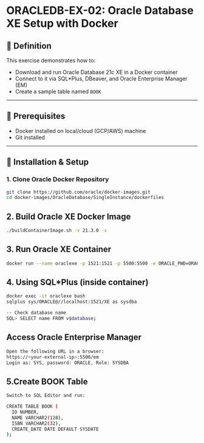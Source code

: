 # ORACLEDB-EX-02: Oracle Database XE Setup with Docker

## 📌 Definition

This exercise demonstrates how to:
- Download and run Oracle Database 21c XE in a Docker container
- Connect to it via SQL*Plus, DBeaver, and Oracle Enterprise Manager (EM)
- Create a sample table named `BOOK`

---

## 🧰 Prerequisites

- Docker installed on local/cloud (GCP/AWS) machine
- Git installed

---

## 🔧 Installation & Setup

### 1. Clone Oracle Docker Repository
```bash
git clone https://github.com/oracle/docker-images.git
cd docker-images/OracleDatabase/SingleInstance/dockerfiles
```

## 2. Build Oracle XE Docker Image
```bash
./buildContainerImage.sh -v 21.3.0 -x
```

## 3. Run Oracle XE Container
```bash
docker run --name oraclexe -p 1521:1521 -p 5500:5500 -e ORACLE_PWD=ORACLE oracle/database:21.3.0-xe
```
## 4. Using SQL*Plus (inside container)
``` bash
docker exec -it oraclexe bash
sqlplus sys/ORACLE@//localhost:1521/XE as sysdba

-- Check database name
SQL> SELECT name FROM v$database;
```
## Access Oracle Enterprise Manager
``` bash
Open the following URL in a browser:
https://<your-external-ip>:5500/em
Login as: SYS, password: ORACLE, Role: SYSDBA
``` 

## 5.Create BOOK Table
``` bash
Switch to SQL Editor and run:

CREATE TABLE BOOK (
  ID NUMBER,
  NAME VARCHAR2(128),
  ISBN VARCHAR2(32),
  CREATE_DATE DATE DEFAULT SYSDATE
);
``` 
